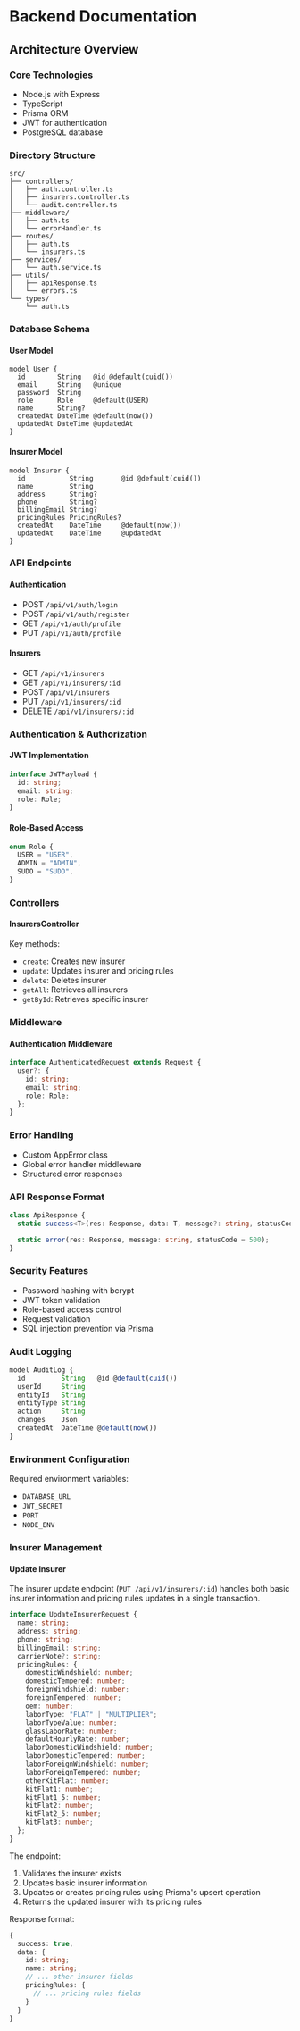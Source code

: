 # Backend Documentation

## Architecture Overview

### Core Technologies

- Node.js with Express
- TypeScript
- Prisma ORM
- JWT for authentication
- PostgreSQL database

### Directory Structure

```
src/
├── controllers/
│   ├── auth.controller.ts
│   ├── insurers.controller.ts
│   └── audit.controller.ts
├── middleware/
│   ├── auth.ts
│   └── errorHandler.ts
├── routes/
│   ├── auth.ts
│   └── insurers.ts
├── services/
│   └── auth.service.ts
├── utils/
│   ├── apiResponse.ts
│   └── errors.ts
└── types/
    └── auth.ts
```

### Database Schema

#### User Model

```prisma
model User {
  id        String   @id @default(cuid())
  email     String   @unique
  password  String
  role      Role     @default(USER)
  name      String?
  createdAt DateTime @default(now())
  updatedAt DateTime @updatedAt
}
```

#### Insurer Model

```prisma
model Insurer {
  id           String       @id @default(cuid())
  name         String
  address      String?
  phone        String?
  billingEmail String?
  pricingRules PricingRules?
  createdAt    DateTime     @default(now())
  updatedAt    DateTime     @updatedAt
}
```

### API Endpoints

#### Authentication

- POST `/api/v1/auth/login`
- POST `/api/v1/auth/register`
- GET `/api/v1/auth/profile`
- PUT `/api/v1/auth/profile`

#### Insurers

- GET `/api/v1/insurers`
- GET `/api/v1/insurers/:id`
- POST `/api/v1/insurers`
- PUT `/api/v1/insurers/:id`
- DELETE `/api/v1/insurers/:id`

### Authentication & Authorization

#### JWT Implementation

```typescript
interface JWTPayload {
  id: string;
  email: string;
  role: Role;
}
```

#### Role-Based Access

```typescript
enum Role {
  USER = "USER",
  ADMIN = "ADMIN",
  SUDO = "SUDO",
}
```

### Controllers

#### InsurersController

Key methods:

- `create`: Creates new insurer
- `update`: Updates insurer and pricing rules
- `delete`: Deletes insurer
- `getAll`: Retrieves all insurers
- `getById`: Retrieves specific insurer

### Middleware

#### Authentication Middleware

```typescript
interface AuthenticatedRequest extends Request {
  user?: {
    id: string;
    email: string;
    role: Role;
  };
}
```

### Error Handling

- Custom AppError class
- Global error handler middleware
- Structured error responses

### API Response Format

```typescript
class ApiResponse {
  static success<T>(res: Response, data: T, message?: string, statusCode = 200);

  static error(res: Response, message: string, statusCode = 500);
}
```

### Security Features

- Password hashing with bcrypt
- JWT token validation
- Role-based access control
- Request validation
- SQL injection prevention via Prisma

### Audit Logging

```typescript
model AuditLog {
  id         String   @id @default(cuid())
  userId     String
  entityId   String
  entityType String
  action     String
  changes    Json
  createdAt  DateTime @default(now())
}
```

### Environment Configuration

Required environment variables:

- `DATABASE_URL`
- `JWT_SECRET`
- `PORT`
- `NODE_ENV`

### Insurer Management

#### Update Insurer

The insurer update endpoint (`PUT /api/v1/insurers/:id`) handles both basic insurer information and pricing rules updates in a single transaction.

```typescript
interface UpdateInsurerRequest {
  name: string;
  address: string;
  phone: string;
  billingEmail: string;
  carrierNote?: string;
  pricingRules: {
    domesticWindshield: number;
    domesticTempered: number;
    foreignWindshield: number;
    foreignTempered: number;
    oem: number;
    laborType: "FLAT" | "MULTIPLIER";
    laborTypeValue: number;
    glassLaborRate: number;
    defaultHourlyRate: number;
    laborDomesticWindshield: number;
    laborDomesticTempered: number;
    laborForeignWindshield: number;
    laborForeignTempered: number;
    otherKitFlat: number;
    kitFlat1: number;
    kitFlat1_5: number;
    kitFlat2: number;
    kitFlat2_5: number;
    kitFlat3: number;
  };
}
```

The endpoint:

1. Validates the insurer exists
2. Updates basic insurer information
3. Updates or creates pricing rules using Prisma's upsert operation
4. Returns the updated insurer with its pricing rules

Response format:

```typescript
{
  success: true,
  data: {
    id: string;
    name: string;
    // ... other insurer fields
    pricingRules: {
      // ... pricing rules fields
    }
  }
}
```
